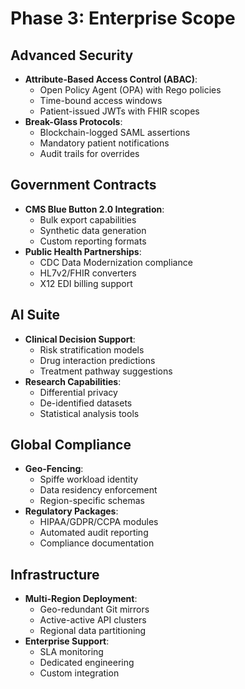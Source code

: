 # Phase 3: Enterprise Scope

## Advanced Security
- **Attribute-Based Access Control (ABAC)**:
  - Open Policy Agent (OPA) with Rego policies
  - Time-bound access windows
  - Patient-issued JWTs with FHIR scopes
- **Break-Glass Protocols**:
  - Blockchain-logged SAML assertions
  - Mandatory patient notifications
  - Audit trails for overrides

## Government Contracts
- **CMS Blue Button 2.0 Integration**:
  - Bulk export capabilities
  - Synthetic data generation
  - Custom reporting formats
- **Public Health Partnerships**:
  - CDC Data Modernization compliance
  - HL7v2/FHIR converters
  - X12 EDI billing support

## AI Suite
- **Clinical Decision Support**:
  - Risk stratification models
  - Drug interaction predictions
  - Treatment pathway suggestions
- **Research Capabilities**:
  - Differential privacy
  - De-identified datasets
  - Statistical analysis tools

## Global Compliance
- **Geo-Fencing**:
  - Spiffe workload identity
  - Data residency enforcement
  - Region-specific schemas
- **Regulatory Packages**:
  - HIPAA/GDPR/CCPA modules
  - Automated audit reporting
  - Compliance documentation

## Infrastructure
- **Multi-Region Deployment**:
  - Geo-redundant Git mirrors
  - Active-active API clusters
  - Regional data partitioning
- **Enterprise Support**:
  - SLA monitoring
  - Dedicated engineering
  - Custom integration

